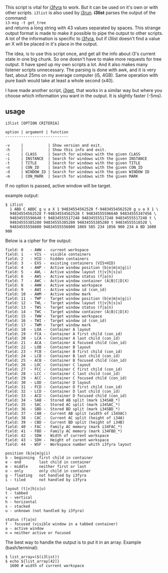 
This script is vital for [i3fyra](https://github.com/budRich//tree/masteri3ass/i3fyra) to work. But it can be used on it's own or with other scripts. `i3list` is also used by [i3run](https://github.com/budRich//tree/masteri3ass/i3run). **i3list** parses the output of the command:  
`i3-msg -t get_tree`   
and returns a long string with 43 values separated by spaces. This strange output format is made to make it possible to pipe the output to other scripts. A lot of the information is specific to [i3fyra](https://github.com/budRich//tree/masteri3ass/i3fyra), but if i3list doesn't find a value an X will be placed in it's place in the output.  

The idea, is to use this script once, and get all the info about i3's current state in one big chunk. So one doesn't have to make more requests for tree output. It have sped up my own scripts a lot. And it also makes many listener scripts unnecessary. The parsing is done with awk, and it is very fast, about 25ms on my average computer (i5, 4GB). Same operation with pure bash would take at least a whole second (x40).

I have made another script, [i3get](https://github.com/budRich//tree/masteri3ass/i3get), that works in a similar way but where you choose which information you want in the output. It is slightly faster (-5ms).  

usage
-----
`i3list [OPTION CRITERIA]`

``` text
option | argument | function
----------------------------

-v     |           | Show version and exit.
-h     |           | Show this info and exit. 
-c     | CLASS     | Search for windows with the given CLASS
-i     | INSTANCE  | Search for windows with the given INSTANCE
-t     | TITLE     | Search for windows with the given TITLE
-n     | CON_ID    | Search for windows with the given CON_ID
-d     | WINDOW_ID | Search for windows with the given WINDOW ID
-m     | CON_MARK  | Search for windows with the given MARK
```

If no option is passed, active window will be target.

example output:
``` shell
$ i3list
  1 ABD C ABDC g u a X 1 94834554562528 f-94834554562528 g u a X 1 \
  94834554562528 f-94834554562528 t 94834555596640 94834555347456 \
  94834555596640 t 94834555517248 94834555517248 94834555517248 t \
  94834555385280 94834555385280 94834555385280 t 94834555516528 \
  94834555556800 94834555556800 1069 585 234 1056 900 234 A BD 1600 900
```

Below is a cipher for the output:
``` text
field: 0   - AWW -  current workspace
field: 1   - VIS -  visible containers
field: 2   - HID -  hidden containers
field: 3   - EXS -  existing containers (VIS+HID)
field: 4   - AWP -  Active window position (b|e|m|o|g|i)
field: 5   - AWL -  Active window layout (t|v|h|s|u)
field: 6   - AWS -  Active window status (f|a|n)
field: 7   - AWC -  Active window container (A|B|C|D|X)
field: 8   - AWW -  Active window workspace
field: 9   - AWI -  Active window id (con_id)
field: 10  - AWM -  Active window mark
field: 11  - TWP -  Target window position (b|e|m|o|g|i)
field: 12  - TWL -  Target window layout (t|v|h|s|u)
field: 13  - TWS -  Target window status (f|a|n)
field: 14  - TWC -  Target window container (A|B|C|D|X)
field: 15  - TWW -  Target window workspace
field: 16  - TWI -  Target window id (con_id)
field: 17  - TWM -  Target window mark
field: 18  - LOA -  Container A layout
field: 19  - FCA -  Container A first child (con_id)
field: 20  - LCA -  Container A last child (con_id)
field: 21  - ACA -  Container A focused child (con_id)
field: 22  - LOB -  Container B layout
field: 23  - FCB -  Container B first child (con_id)
field: 24  - LCB -  Container B last child (con_id)
field: 25  - ACB -  Container B focused child (con_id)
field: 26  - LOC -  Container C layout
field: 27  - FCC -  Container C first child (con_id)
field: 28  - LCC -  Container C last child (con_id)
field: 29  - ACC -  Container C focused child (con_id)
field: 30  - LOD -  Container D layout
field: 31  - FCD -  Container D first child (con_id)
field: 32  - LCD -  Container D last child (con_id)
field: 33  - ACD -  Container D focused child (con_id)
field: 34  - SAB -  Stored AB split (mark i34SAB_*)
field: 35  - SAC -  Stored AC split (mark i34SAC_*)
field: 36  - SBD -  Stored BD split (mark i34SBD_*)
field: 37  - CAB -  Current AB split (width of i34XAC)
field: 38  - CAC -  Current AC split (height of i34A)
field: 39  - CBD -  Current BD split (height of i34B)
field: 40  - FAC -  Family AC memory (mark i34FAC_*)
field: 41  - FBD -  Family AC memory (mark i34FBD_*)
field: 42  - SDW -  Width of current workspace
field: 43  - SDH -  Height of curent workspace
field: 44  - WSF -  Workspace number whith i3fyra layout

position (b|e|m|g|i)
b - beginning  first child in container
e - end        last child in container
m - middle     neither first or last
o - only       only child in container
g - floating   not handled by i3fyra
i - tiled      not handled by i3fyra

layout (t|v|h|s|u)
t - tabbed
v - vertical
h - horizontal
s - stacked
u - unknown (not handled by i3fyra)

status (f|a|n)
f - focused (visible window in a tabbed container)
a - active window
n = neither active or focused
```

The best way to handle the output is to put it in an array.
Example (bash/terminal):
``` shell
$ list_array=($(i3list))
$ echo ${list_array[42]}
  1600 # width of current workspace
```




